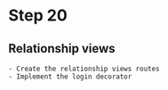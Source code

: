 # Step 20
    
## Relationship views
    - Create the relationship views routes
    - Implement the login decorator

